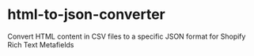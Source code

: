 # html-to-json-converter
Convert HTML content in CSV files to a specific JSON format for Shopify Rich Text Metafields
